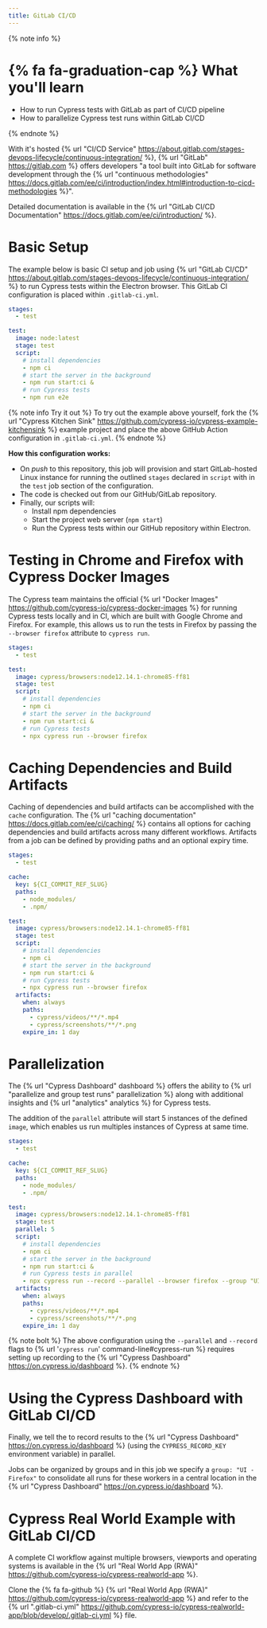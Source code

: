 ```yaml
---
title: GitLab CI/CD
---
```


{% note info %}
# {% fa fa-graduation-cap %} What you'll learn

- How to run Cypress tests with GitLab as part of CI/CD pipeline
- How to parallelize Cypress test runs within GitLab CI/CD

{% endnote %}

With it's hosted {% url "CI/CD Service" https://about.gitlab.com/stages-devops-lifecycle/continuous-integration/ %}, {% url "GitLab" https://gitlab.com %} offers developers "a tool built into GitLab for software development through the {% url "continuous methodologies" https://docs.gitlab.com/ee/ci/introduction/index.html#introduction-to-cicd-methodologies %}".

Detailed documentation is available in the {% url "GitLab CI/CD Documentation" https://docs.gitlab.com/ee/ci/introduction/ %}.

# Basic Setup

The example below is basic CI setup and job using {% url "GitLab CI/CD" https://about.gitlab.com/stages-devops-lifecycle/continuous-integration/ %} to run Cypress tests within the Electron browser. This GitLab CI configuration is placed within `.gitlab-ci.yml`.

```yaml
stages:
  - test

test:
  image: node:latest
  stage: test
  script:
    # install dependencies
    - npm ci
    # start the server in the background
    - npm run start:ci &
    # run Cypress tests
    - npm run e2e
```

{% note info Try it out %}
To try out the example above yourself, fork the {% url "Cypress Kitchen Sink" https://github.com/cypress-io/cypress-example-kitchensink %} example project and place the above GitHub Action configuration in `.gitlab-ci.yml`.
{% endnote %}

**How this configuration works:**

- On *push* to this repository, this job will provision and start GitLab-hosted Linux instance for running the outlined `stages` declared in `script` with in the `test` job section of the configuration.
- The code is checked out from our GitHub/GitLab repository.
- Finally, our scripts will:
  - Install npm dependencies
  - Start the project web server (`npm start`)
  - Run the Cypress tests within our GitHub repository within Electron.

# Testing in Chrome and Firefox with Cypress Docker Images

The Cypress team maintains the official {% url "Docker Images" https://github.com/cypress-io/cypress-docker-images %} for running Cypress tests locally and in CI, which are built with Google Chrome and Firefox. For example, this allows us to run the tests in Firefox by passing the `--browser firefox` attribute to `cypress run`.

```yaml
stages:
  - test

test:
  image: cypress/browsers:node12.14.1-chrome85-ff81
  stage: test
  script:
    # install dependencies
    - npm ci
    # start the server in the background
    - npm run start:ci &
    # run Cypress tests
    - npx cypress run --browser firefox 
```

# Caching Dependencies and Build Artifacts

Caching of dependencies and build artifacts can be accomplished with the `cache` configuration. The {% url "caching documentation" https://docs.gitlab.com/ee/ci/caching/ %} contains all options for caching dependencies and build artifacts across many different workflows. Artifacts from a job can be defined by providing paths and an optional expiry time.

```yaml
stages:
  - test

cache:
  key: ${CI_COMMIT_REF_SLUG}
  paths:
    - node_modules/
    - .npm/

test:
  image: cypress/browsers:node12.14.1-chrome85-ff81
  stage: test
  script:
    # install dependencies
    - npm ci
    # start the server in the background
    - npm run start:ci &
    # run Cypress tests
    - npx cypress run --browser firefox 
  artifacts:
    when: always
    paths:
      - cypress/videos/**/*.mp4
      - cypress/screenshots/**/*.png
    expire_in: 1 day
```

# Parallelization

The {% url "Cypress Dashboard" dashboard %} offers the ability to {% url "parallelize and group test runs" parallelization %} along with additional insights and {% url "analytics" analytics %} for Cypress tests.

The addition of the `parallel` attribute will start 5 instances of the defined `image`, which enables us run multiples instances of Cypress at same time.

```yaml
stages:
  - test

cache:
  key: ${CI_COMMIT_REF_SLUG}
  paths:
    - node_modules/
    - .npm/

test:
  image: cypress/browsers:node12.14.1-chrome85-ff81
  stage: test
  parallel: 5
  script:
    # install dependencies
    - npm ci
    # start the server in the background
    - npm run start:ci &
    # run Cypress tests in parallel
    - npx cypress run --record --parallel --browser firefox --group "UI - Firefox"
  artifacts:
    when: always
    paths:
      - cypress/videos/**/*.mp4
      - cypress/screenshots/**/*.png
    expire_in: 1 day
```

{% note bolt %}
The above configuration using the `--parallel` and `--record` flags to {% url '`cypress run`' command-line#cypress-run %} requires setting up recording to the {% url "Cypress Dashboard" https://on.cypress.io/dashboard %}.
{% endnote %}

# Using the Cypress Dashboard with GitLab CI/CD
Finally, we tell the to record results to the {% url "Cypress Dashboard" https://on.cypress.io/dashboard %} (using the `CYPRESS_RECORD_KEY` environment variable) in parallel.

Jobs can be organized by groups and in this job we specify a `group: "UI - Firefox"` to consolidate all runs for these workers in a central location in the {% url "Cypress Dashboard" https://on.cypress.io/dashboard %}.

# Cypress Real World Example with GitLab CI/CD

A complete CI workflow against multiple browsers, viewports and operating systems is available in the {% url "Real World App (RWA)" https://github.com/cypress-io/cypress-realworld-app %}.

Clone the {% fa fa-github %} {% url "Real World App (RWA)" https://github.com/cypress-io/cypress-realworld-app %} and refer to the {% url ".gitlab-ci.yml" https://github.com/cypress-io/cypress-realworld-app/blob/develop/.gitlab-ci.yml %} file.
